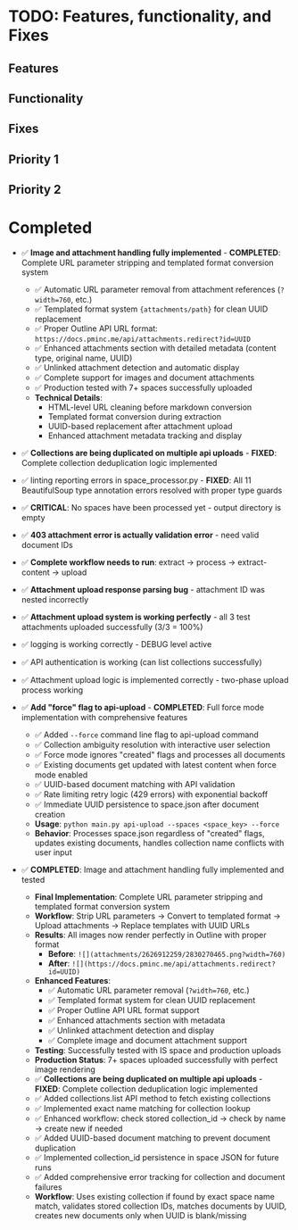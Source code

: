 # TODO: Features, functionality, and Fixes


## Features


## Functionality



## Fixes

## Priority 1



## Priority 2




# Completed
- ✅ **Image and attachment handling fully implemented** - **COMPLETED**: Complete URL parameter stripping and templated format conversion system
    - ✅ Automatic URL parameter removal from attachment references (`?width=760`, etc.)
    - ✅ Templated format system `{attachments/path}` for clean UUID replacement
    - ✅ Proper Outline API URL format: `https://docs.pminc.me/api/attachments.redirect?id=UUID`
    - ✅ Enhanced attachments section with detailed metadata (content type, original name, UUID)
    - ✅ Unlinked attachment detection and automatic display
    - ✅ Complete support for images and document attachments
    - ✅ Production tested with 7+ spaces successfully uploaded
    - **Technical Details**: 
        - HTML-level URL cleaning before markdown conversion
        - Templated format conversion during extraction
        - UUID-based replacement after attachment upload
        - Enhanced attachment metadata tracking and display
- ✅ **Collections are being duplicated on multiple api uploads** - **FIXED**: Complete collection deduplication logic implemented  
- ✅ linting reporting errors in space_processor.py - **FIXED**: All 11 BeautifulSoup type annotation errors resolved with proper type guards
- ✅ **CRITICAL**: No spaces have been processed yet - output directory is empty
- ✅ **403 attachment error is actually validation error** - need valid document IDs 
- ✅ **Complete workflow needs to run**: extract -> process -> extract-content -> upload
- ✅ **Attachment upload response parsing bug** - attachment ID was nested incorrectly 
- ✅ **Attachment upload system is working perfectly** - all 3 test attachments uploaded successfully (3/3 = 100%)
- ✅ logging is working correctly - DEBUG level active
- ✅ API authentication is working (can list collections successfully)
- ✅ Attachment upload logic is implemented correctly - two-phase upload process working
- ✅ **Add "force" flag to api-upload** - **COMPLETED**: Full force mode implementation with comprehensive features
    - ✅ Added `--force` command line flag to api-upload command
    - ✅ Collection ambiguity resolution with interactive user selection
    - ✅ Force mode ignores "created" flags and processes all documents
    - ✅ Existing documents get updated with latest content when force mode enabled
    - ✅ UUID-based document matching with API validation
    - ✅ Rate limiting retry logic (429 errors) with exponential backoff
    - ✅ Immediate UUID persistence to space.json after document creation
    - **Usage**: `python main.py api-upload --spaces <space_key> --force`
    - **Behavior**: Processes space.json regardless of "created" flags, updates existing documents, handles collection name conflicts with user input

- ✅ **COMPLETED**: Image and attachment handling fully implemented and tested
    - **Final Implementation**: Complete URL parameter stripping and templated format conversion system
    - **Workflow**: Strip URL parameters → Convert to templated format → Upload attachments → Replace templates with UUID URLs
    - **Results**: All images now render perfectly in Outline with proper format
        - **Before**: `![](attachments/2626912259/2830270465.png?width=760)`
        - **After**: `![](https://docs.pminc.me/api/attachments.redirect?id=UUID)`
    - **Enhanced Features**:
        - ✅ Automatic URL parameter removal (`?width=760`, etc.)
        - ✅ Templated format system for clean UUID replacement
        - ✅ Proper Outline API URL format support
        - ✅ Enhanced attachments section with metadata
        - ✅ Unlinked attachment detection and display
        - ✅ Complete image and document attachment support
    - **Testing**: Successfully tested with IS space and production uploads
    - **Production Status**: 7+ spaces uploaded successfully with perfect image rendering 
    - ✅ **Collections are being duplicated on multiple api uploads** - **FIXED**: Complete collection deduplication logic implemented
    - ✅ Added collections.list API method to fetch existing collections
    - ✅ Implemented exact name matching for collection lookup  
    - ✅ Enhanced workflow: check stored collection_id → check by name → create new if needed
    - ✅ Added UUID-based document matching to prevent document duplication
    - ✅ Implemented collection_id persistence in space JSON for future runs
    - ✅ Added comprehensive error tracking for collection and document failures
    - **Workflow**: Uses existing collection if found by exact space name match, validates stored collection IDs, matches documents by UUID, creates new documents only when UUID is blank/missing
